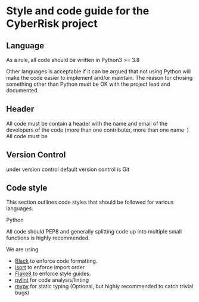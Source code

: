 # Style and code guide for the CyberRisk project

## Language

As a rule, all code should be written in Python3 >= 3.8

Other languages is acceptable if it can be argued that not using Python will make the code easier to implement and/or maintain. The reason for chosing something other than Python must be OK with the project lead and documented.

## Header

All code must be contain a header with the name and email of the developers of
the code (more than one contributer, more than one name  ) All code must be

## Version Control

under version control
default version control is Git

## Code style

This section outlines code styles that should be followed for various languages.

Python

All code should PEP8 and generally splitting code up into multiple small functions is highly recommended.

We are using

* [Black](https://pypi.org/project/black/) to enforce code formatting.
* [isort](https://pycqa.github.io/isort/) to enforce import order
* [Flake8](https://flake8.pycqa.org/en/latest/) to enforce style guides.
* [pylint](https://pypi.org/project/pylint/) for code analysis/linting
* [mypy](https://mypy-lang.org/) for static typing (Optional, but highly recommended to catch trivial bugs)
